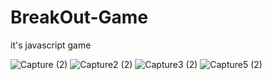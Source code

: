 # BreakOut-Game
it's javascript game  

![Capture (2)](https://user-images.githubusercontent.com/118726240/222839913-7bafe270-f2bb-43ee-bad7-72d5f0274b99.PNG)
![Capture2 (2)](https://user-images.githubusercontent.com/118726240/222839967-7ef84e51-53c8-453d-b9a7-de64fb81b4c1.PNG)
![Capture3 (2)](https://user-images.githubusercontent.com/118726240/222839979-507a647f-d11a-49c9-a519-9f6ee1a3a8a1.PNG)
![Capture5 (2)](https://user-images.githubusercontent.com/118726240/222839982-5969fd19-35d0-4ac2-87a3-0922e8ed75c0.PNG)

